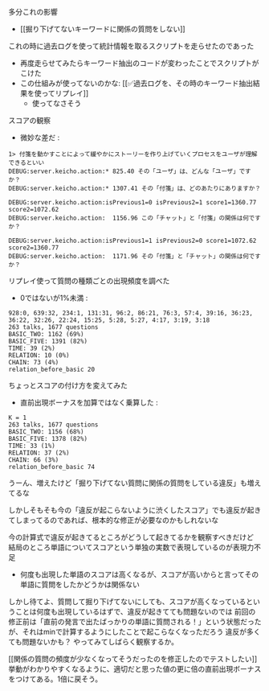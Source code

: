 
多分これの影響
- [[掘り下げてないキーワードに関係の質問をしない]]

これの時に過去ログを使って統計情報を取るスクリプトを走らせたのであった
- 再度走らせてみたらキーワード抽出のコードが変わったことでスクリプトがこけた
- この仕組みが使ってないのかな: [[✅過去ログを、その時のキーワード抽出結果を使ってリプレイ]]
    - 使ってなさそう

スコアの観察
- 微妙な差だ
:

```
1> 付箋を動かすことによって緩やかにストーリーを作り上げていくプロセスをユーザが理解できるといい
DEBUG:server.keicho.action:* 825.40 その「ユーザ」は、どんな「ユーザ」ですか？
DEBUG:server.keicho.action:* 1307.41 その「付箋」は、どのあたりにありますか？

DEBUG:server.keicho.action:isPrevious1=0 isPrevious2=1 score1=1360.77 score2=1072.62
DEBUG:server.keicho.action:  1156.96 この「チャット」と「付箋」の関係は何ですか？

DEBUG:server.keicho.action:isPrevious1=1 isPrevious2=0 score1=1072.62 score2=1360.77
DEBUG:server.keicho.action:  1171.96 その「付箋」と「チャット」の関係は何ですか？
```


リプレイ使って質問の種類ごとの出現頻度を調べた
- 0ではないが1%未満
:

```
928:0, 639:32, 234:1, 131:31, 96:2, 86:21, 76:3, 57:4, 39:16, 36:23, 36:22, 32:26, 22:24, 15:25, 5:28, 5:27, 4:17, 3:19, 3:18
263 talks, 1677 questions
BASIC_TWO: 1162 (69%)
BASIC_FIVE: 1391 (82%)
TIME: 39 (2%)
RELATION: 10 (0%)
CHAIN: 73 (4%)
relation_before_basic 20
```


ちょっとスコアの付け方を変えてみた
- 直前出現ボーナスを加算ではなく乗算した
:

```
K = 1
263 talks, 1677 questions
BASIC_TWO: 1156 (68%)
BASIC_FIVE: 1378 (82%)
TIME: 33 (1%)
RELATION: 37 (2%)
CHAIN: 66 (3%)
relation_before_basic 74
```

うーん、増えたけど「掘り下げてない質問に関係の質問をしている違反」も増えてるな

しかしそもそも今の「違反が起こらないように渋くしたスコア」でも違反が起きてしまってるのであれば、根本的な修正が必要なのかもしれないな

今の計算式で違反が起きてるところがどうして起きてるかを観察すべきだけど
結局のところ単語についてスコアという単独の実数で表現しているのが表現力不足
- 何度も出現した単語のスコアは高くなるが、スコアが高いからと言ってその単語に質問をしたかどうかは関係ない

しかし待てよ、質問して掘り下げてないにしても、スコアが高くなっているということは何度も出現しているはずで、違反が起きてても問題ないのでは
前回の修正前は「直前の発言で出たばっかりの単語に質問される！」という状態だったが、それはminで計算するようにしたことで起こらなくなっただろう
違反が多くても問題ないかも？
やってみてしばらく観察するか。

[[関係の質問の頻度が少なくなってそうだったのを修正したのでテストしたい]]
挙動がわかりやすくなるように、適切だと思った値の更に倍の直前出現ボーナスをつけてある。1倍に戻そう。
